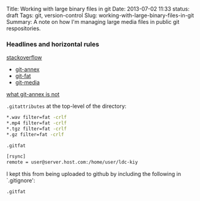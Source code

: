 Title: Working with large binary files in git
Date: 2013-07-02 11:33
status: draft
Tags: git, version-control 
Slug: working-with-large-binary-files-in-git
Summary: A note on how I'm managing large media files in public git respositories.

### Headlines and horizontal rules

[stackoverflow](http://stackoverflow.com/questions/540535/managing-large-binary-files-with-git)


+ [git-annex](http://git-annex.branchable.com)
+ [git-fat](https://github.com/jedbrown/git-fat)
+ [git-media](https://github.com/schacon/git-media)

[what git-annex is not](http://git-annex.branchable.com/not/)

`.gitattributes` at the top-level of the directory:

```bash
*.wav filter=fat -crlf
*.mp4 filter=fat -crlf
*.tgz filter=fat -crlf
*.gz filter=fat -crlf
```




`.gitfat`  


```bash
[rsync]
remote = user@server.host.com:/home/user/ldc-kiy 
```

I kept this from being uploaded to github by including the following
in `.gitignore':

```bash
.gitfat
```


